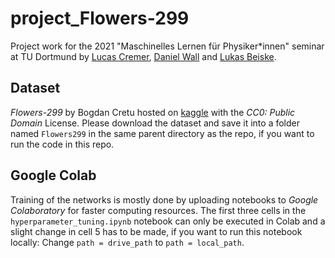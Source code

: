 # project_Flowers-299
Project work for the 2021 "Maschinelles Lernen für Physiker*innen" seminar at TU Dortmund by [Lucas Cremer](mailto:lucas.cremer@udo.edu),
[Daniel Wall](mailto:daniel.wall@udo.edu) and [Lukas Beiske](mailto:lukas.beiske@udo.edu).

## Dataset
_Flowers-299_ by Bogdan Cretu hosted on [kaggle](https://www.kaggle.com/bogdancretu/flower299) with the _CC0: Public Domain_ License.
Please download the dataset and save it into a folder named `Flowers299` in the same parent directory as the repo, if you want to run the code in this repo.

## Google Colab
Training of the networks is mostly done by uploading notebooks to _Google Colaboratory_ for faster computing resources.
The first three cells in the `hyperparameter_tuning.ipynb` notebook can only be executed in Colab and a slight change in cell 5 has to be made, if you want to run this notebook locally:
Change `path = drive_path` to `path = local_path`.
